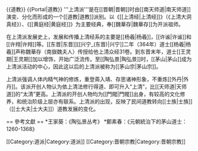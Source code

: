 {{道教}}
{{Portal|道教}}
'''上清派'''是在[[晋朝|晋朝]]时由[[南天师道|南天师道]]演变、分化而形成的一个[[道教|道教]]派别。以《[[上清经|上清经]]》（《上清大洞真经》）、《[[黄庭经|黄庭经]]》为主要经典，奉[[魏華存|魏華存]]为开派祖师。

在上清派发展史上，发展和传播上清经系的主要是[[杨羲|杨羲]]，[[许谧|许谧]]和[[许翙|许翙]]等。[[东晋|东晋]][[兴宁_(东晋)|兴宁]]二年（364年）道士[[杨羲|杨羲]]声称魏華存（南嶽魏夫人）传授给他上清众经31卷。到东晋末年，道士[[王灵期|王灵期]]加以增饰，开始广泛流传。至[[陶弘景|陶弘景]]时，[[茅山|茅山]]成为上清派活动的中心，因此这以后的上清派被称为[[茅山宗|茅山宗]]。

上清派强调人体内精气神的修炼，重登斋入靖、存思诸神形象，不重炼[[外丹|外丹]]。该派开创人物认为依上清法修行得道、即可升入“上清”，比[[天师道|天师道]]的“太清”更高。上清派的开创人物均为[[門閥|門閥]]出身，有较高的文化修养，和统治阶级上层亦有联系。上清派的出现，反映了民间道教转向[[士族|士族]]（[[士大夫|士大夫]]）道教发展的变化。

== 參考文獻 ==
*王家葵：《陶弘景丛考》
*鄭素春：《元朝統治下的茅山道士：1260-1368》

[[Category:道派|Category:道派]]
[[Category:晋朝宗教|Category:晋朝宗教]]